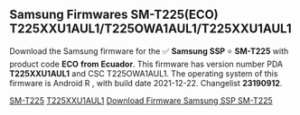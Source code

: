 <h2>Samsung Firmwares SM-T225(ECO) T225XXU1AUL1/T225OWA1AUL1/T225XXU1AUL1</h2>
Download the Samsung firmware for the ✅ <strong>Samsung SSP </strong> ⭐ <strong>SM-T225</strong> with product code <strong>ECO</strong> <strong> from Ecuador</strong>. This firmware has version number PDA <strong>T225XXU1AUL1</strong> and CSC T225OWA1AUL1. The operating system of this firmware is Android R , with build date 2021-12-22. Changelist <strong>23190912</strong>.

[SM-T225](https://samfirm.shop/samsung/model/SM-T225)
[T225XXU1AUL1](https://samfirm.shop/samsung/pda/T225XXU1AUL1)
[Download Firmware Samsung SSP SM-T225](https://samfirm.shop/samsung/firmware/485403)
